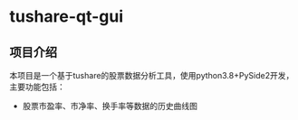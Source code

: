 # tushare-qt-gui

## 项目介绍

本项目是一个基于tushare的股票数据分析工具，使用python3.8+PySide2开发，主要功能包括：

- 股票市盈率、市净率、换手率等数据的历史曲线图